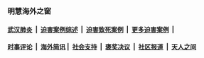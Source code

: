 
### 明慧海外之窗

####  [武汉肺炎](indexes/365.md?t=01130900) &nbsp;|&nbsp;  [迫害案例综述](indexes/328.md?t=01130900) &nbsp;|&nbsp; [迫害致死案例](indexes/277.md?t=01130900)  &nbsp;|&nbsp; [更多迫害案例](indexes/81.md?t=01130900)  &nbsp;|&nbsp; 
####  [时事评论](indexes/251.md?t=01130900) &nbsp;|&nbsp; [海外简讯](indexes/245.md?t=01130900)&nbsp;|&nbsp;  [社会支持](indexes/140.md?t=01130900) &nbsp;|&nbsp; [褒奖决议](indexes/282.md?t=01130900) &nbsp;|&nbsp; [社区报道](indexes/91.md?t=01130900)  &nbsp;|&nbsp; [天人之间](indexes/78.md?t=01130900) 

